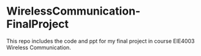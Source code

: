 # WirelessCommunication-FinalProject
This repo includes the code and ppt for my final project in course EIE4003 Wireless Communication.
